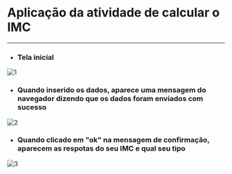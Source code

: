 # Aplicação da atividade de calcular o IMC
---
+ ### Tela inicial 
![1](https://user-images.githubusercontent.com/64045736/89836685-aec73400-db3d-11ea-9bba-7adf388cd11b.png)

+ ### Quando inserido os dados, aparece uma mensagem do navegador dizendo que os dados foram enviados com sucesso
![2](https://user-images.githubusercontent.com/64045736/89836706-b71f6f00-db3d-11ea-8077-3171a9964c06.png)

+ ### Quando clicado em "ok" na mensagem de confirmação, aparecem as respotas do seu IMC e qual seu tipo
![3](https://user-images.githubusercontent.com/64045736/89836720-bc7cb980-db3d-11ea-838b-4cb51c4e94e4.png)
